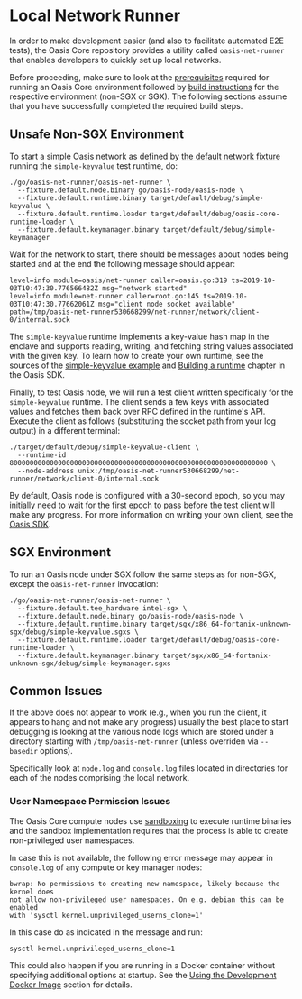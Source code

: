 # Local Network Runner

In order to make development easier (and also to facilitate automated E2E
tests), the Oasis Core repository provides a utility called `oasis-net-runner`
that enables developers to quickly set up local networks.

Before proceeding, make sure to look at the [prerequisites] required for running
an Oasis Core environment followed by [build instructions] for the respective
environment (non-SGX or SGX). The following sections assume that you have
successfully completed the required build steps.

[prerequisites]: prerequisites.md
[build instructions]: building.md

## Unsafe Non-SGX Environment

To start a simple Oasis network as defined by [the default network fixture]
running the `simple-keyvalue` test runtime, do:

```
./go/oasis-net-runner/oasis-net-runner \
  --fixture.default.node.binary go/oasis-node/oasis-node \
  --fixture.default.runtime.binary target/default/debug/simple-keyvalue \
  --fixture.default.runtime.loader target/default/debug/oasis-core-runtime-loader \
  --fixture.default.keymanager.binary target/default/debug/simple-keymanager
```

Wait for the network to start, there should be messages about nodes being
started and at the end the following message should appear:

<!-- markdownlint-disable line-length -->
```
level=info module=oasis/net-runner caller=oasis.go:319 ts=2019-10-03T10:47:30.776566482Z msg="network started"
level=info module=net-runner caller=root.go:145 ts=2019-10-03T10:47:30.77662061Z msg="client node socket available" path=/tmp/oasis-net-runner530668299/net-runner/network/client-0/internal.sock
```
<!-- markdownlint-enable line-length -->

The `simple-keyvalue` runtime implements a key-value hash map in the enclave
and supports reading, writing, and fetching string values associated with the
given key. To learn how to create your own runtime, see the sources of the
[simple-keyvalue example] and [Building a runtime] chapter in the Oasis SDK.

Finally, to test Oasis node, we will run a test client written specifically
for the `simple-keyvalue` runtime. The client sends a few keys with associated
values and fetches them back over RPC defined in the runtime's API. Execute the
client as follows (substituting the socket path from your log output) in a
different terminal:

```
./target/default/debug/simple-keyvalue-client \
  --runtime-id 8000000000000000000000000000000000000000000000000000000000000000 \
  --node-address unix:/tmp/oasis-net-runner530668299/net-runner/network/client-0/internal.sock
```

By default, Oasis node is configured with a 30-second epoch, so you may
initially need to wait for the first epoch to pass before the test client will
make any progress. For more information on writing your own client, see the
[Oasis SDK](https://github.com/oasisprotocol/oasis-sdk).

<!-- markdownlint-disable line-length -->
[the default network fixture]: https://github.com/oasisprotocol/oasis-core/tree/master/go/oasis-net-runner/fixtures/default.go
[simple-keyvalue example]: https://github.com/oasisprotocol/oasis-core/tree/master/tests/runtimes/simple-keyvalue
[Building a runtime]: https://github.com/oasisprotocol/oasis-sdk/blob/main/docs/runtime/README.md
<!-- markdownlint-enable line-length -->

## SGX Environment

To run an Oasis node under SGX follow the same steps as for non-SGX, except the
`oasis-net-runner` invocation:

<!-- markdownlint-disable line-length -->
```
./go/oasis-net-runner/oasis-net-runner \
  --fixture.default.tee_hardware intel-sgx \
  --fixture.default.node.binary go/oasis-node/oasis-node \
  --fixture.default.runtime.binary target/sgx/x86_64-fortanix-unknown-sgx/debug/simple-keyvalue.sgxs \
  --fixture.default.runtime.loader target/default/debug/oasis-core-runtime-loader \
  --fixture.default.keymanager.binary target/sgx/x86_64-fortanix-unknown-sgx/debug/simple-keymanager.sgxs
```
<!-- markdownlint-enable line-length -->

## Common Issues

If the above does not appear to work (e.g., when you run the client, it appears
to hang and not make any progress) usually the best place to start debugging is
looking at the various node logs which are stored under a directory starting
with `/tmp/oasis-net-runner` (unless overriden via `--basedir` options).

Specifically look at `node.log` and `console.log` files located in directories
for each of the nodes comprising the local network.

### User Namespace Permission Issues

The Oasis Core compute nodes use [sandboxing] to execute runtime binaries and
the sandbox implementation requires that the process is able to create
non-privileged user namespaces.

In case this is not available, the following error message may appear in
`console.log` of any compute or key manager nodes:

```
bwrap: No permissions to creating new namespace, likely because the kernel does
not allow non-privileged user namespaces. On e.g. debian this can be enabled
with 'sysctl kernel.unprivileged_userns_clone=1'
```

In this case do as indicated in the message and run:

```
sysctl kernel.unprivileged_userns_clone=1
```

This could also happen if you are running in a Docker container without
specifying additional options at startup. See the [Using the Development Docker
Image] section for details.

<!-- markdownlint-disable line-length -->
[sandboxing]: ../runtime/README.md#runtimes
[Using the Development Docker Image]: prerequisites.md#using-the-development-docker-image
<!-- markdownlint-enable line-length -->

